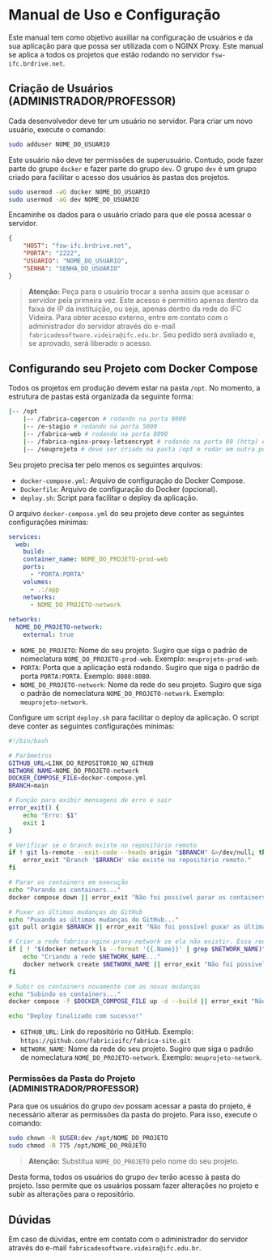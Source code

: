 # Manual de Uso e Configuração

Este manual tem como objetivo auxiliar na configuração de usuários e da sua aplicação para que possa ser utilizada com o NGINX Proxy. Este manual se aplica a todos os projetos que estão rodando no servidor `fsw-ifc.brdrive.net`.

## Criação de Usuários (ADMINISTRADOR/PROFESSOR)

Cada desenvolvedor deve ter um usuário no servidor. Para criar um novo usuário, execute o comando:

```bash
sudo adduser NOME_DO_USUARIO
```

Este usuário não deve ter permissões de superusuário. Contudo, pode fazer parte do grupo `docker` e fazer parte do grupo `dev`. O grupo `dev` é um grupo criado para facilitar o acesso dos usuários às pastas dos projetos.

```bash
sudo usermod -aG docker NOME_DO_USUARIO
sudo usermod -aG dev NOME_DO_USUARIO
```

Encaminhe os dados para o usuário criado para que ele possa acessar o servidor.

```json
{
    "HOST": "fsw-ifc.brdrive.net",
    "PORTA": "2222",
    "USUARIO": "NOME_DO_USUARIO",
    "SENHA": "SENHA_DO_USUARIO"
}
```

> **Atenção:** Peça para o usuário trocar a senha assim que acessar o servidor pela primeira vez. Este acesso é permitiro apenas dentro da faixa de IP da instituição, ou seja, apenas dentro da rede do IFC Videira. Para obter acesso externo, entre em contato com o administrador do servidor através do e-mail `fabricadesoftware.videira@ifc.edu.br`. Seu pedido será avaliado e, se aprovado, será liberado o acesso.


## Configurando seu Projeto com Docker Compose

Todos os projetos em produção devem estar na pasta `/opt`. No momento, a estrutura de pastas está organizada da seguinte forma:

```bash
|-- /opt
    |-- /fabrica-cogercon # rodando na porta 8000
    |-- /e-stagio # rodando na porta 5000
    |-- /fabrica-web # rodando na porta 8090
    |-- /fabrica-nginx-proxy-letsencrypt # rodando na porta 80 (http) e 443 (https).
    |-- /seuprojeto # deve ser criado na pasta /opt e rodar em outra porta
```

Seu projeto precisa ter pelo menos os seguintes arquivos:

- `docker-compose.yml`: Arquivo de configuração do Docker Compose.
- `Dockerfile`: Arquivo de configuração do Docker (opcional).
- `deploy.sh`: Script para facilitar o deploy da aplicação.


O arquivo `docker-compose.yml` do seu projeto deve conter as seguintes configurações mínimas:

```yaml
services:
  web:
    build: .
    container_name: NOME_DO_PROJETO-prod-web
    ports:
      - "PORTA:PORTA"
    volumes:
      - .:/app
    networks:
      - NOME_DO_PROJETO-network
    
networks:
  NOME_DO_PROJETO-network:
    external: true
```

- `NOME_DO_PROJETO`: Nome do seu projeto. Sugiro que siga o padrão de nomeclatura `NOME_DO_PROJETO-prod-web`. Exemplo: `meuprojeto-prod-web`.
- `PORTA`: Porta que a aplicação está rodando. Sugiro que siga o padrão de porta `PORTA:PORTA`. Exemplo: `8080:8080`.
- `NOME_DO_PROJETO-network`: Nome da rede do seu projeto. Sugiro que siga o padrão de nomeclatura `NOME_DO_PROJETO-network`. Exemplo: `meuprojeto-network`.

Configure um script `deploy.sh` para facilitar o deploy da aplicação. O script deve conter as seguintes configurações mínimas:

```bash
#!/bin/bash

# Parâmetros
GITHUB_URL=LINK_DO_REPOSITORIO_NO_GITHUB
NETWORK_NAME=NOME_DO_PROJETO-network
DOCKER_COMPOSE_FILE=docker-compose.yml
BRANCH=main

# Função para exibir mensagens de erro e sair
error_exit() {
    echo "Erro: $1"
    exit 1
}

# Verificar se o branch existe no repositório remoto
if ! git ls-remote --exit-code --heads origin "$BRANCH" &>/dev/null; then
    error_exit "Branch '$BRANCH' não existe no repositório remoto."
fi

# Parar os containers em execução
echo "Parando os containers..."
docker compose down || error_exit "Não foi possível parar os containers"

# Puxar as últimas mudanças do GitHub
echo "Puxando as últimas mudanças do GitHub..."
git pull origin $BRANCH || error_exit "Não foi possível puxar as últimas mudanças do GitHub ($BRANCH)"

# Criar a rede fabrica-nginx-proxy-network se ela não existir. Essa rede é necessária para o nginx-proxy
if [ ! "$(docker network ls --format '{{.Name}}' | grep $NETWORK_NAME)" ]; then
    echo "Criando a rede $NETWORK_NAME..."
    docker network create $NETWORK_NAME || error_exit "Não foi possível criar a rede $NETWORK_NAME"
fi

# Subir os containers novamente com as novas mudanças
echo "Subindo os containers..."
docker compose -f $DOCKER_COMPOSE_FILE up -d --build || error_exit "Não foi possível subir os containers"

echo "Deploy finalizado com sucesso!"
```

- `GITHUB_URL`: Link do repositório no GitHub. Exemplo: `https://github.con/fabricioifc/fabrica-site.git`
- `NETWORK_NAME`: Nome da rede do seu projeto. Sugiro que siga o padrão de nomeclatura `NOME_DO_PROJETO-network`. Exemplo: `meuprojeto-network`.

### Permissões da Pasta do Projeto (ADMINISTRADOR/PROFESSOR)

Para que os usuários do grupo `dev` possam acessar a pasta do projeto, é necessário alterar as permissões da pasta do projeto. Para isso, execute o comando:

```bash
sudo chown -R $USER:dev /opt/NOME_DO_PROJETO
sudo chmod -R 775 /opt/NOME_DO_PROJETO
```

> **Atenção:** Substitua `NOME_DO_PROJETO` pelo nome do seu projeto.

Desta forma, todos os usuários do grupo `dev` terão acesso à pasta do projeto. Isso permite que os usuários possam fazer alterações no projeto e subir as alterações para o repositório.

## Dúvidas

Em caso de dúvidas, entre em contato com o administrador do servidor através do e-mail `fabricadesoftware.videira@ifc.edu.br`.

```